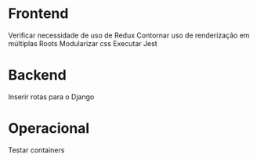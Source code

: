 # Frontend

Verificar necessidade de uso de Redux
Contornar uso de renderização em múltiplas Roots
Modularizar css
Executar Jest

# Backend

Inserir rotas para o Django

# Operacional

Testar containers
